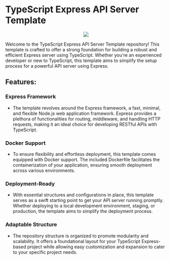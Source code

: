 # TypeScript Express API Server Template
<p align="center">
  <img src="https://www.dragon-ball-gif.com/wp-content/uploads/2021/05/Goku-Yardrat-vs-Trunks-epee.gif" />
</p>

Welcome to the TypeScript Express API Server Template repository! This template is crafted to offer a strong foundation for building a robust and efficient Express server using TypeScript. Whether you're an experienced developer or new to TypeScript, this template aims to simplify the setup process for a powerful API server using Express.

## Features:

### Express Framework

+ The template revolves around the Express framework, a fast, minimal, and flexible Node.js web application framework. Express provides a plethora of functionalities for routing, middleware, and handling HTTP requests, making it an ideal choice for developing RESTful APIs with TypeScript.

### Docker Support

+ To ensure flexibility and effortless deployment, this template comes equipped with Docker support. The included Dockerfile facilitates the containerization of your application, ensuring smooth deployment across various environments.

### Deployment-Ready

+ With essential structures and configurations in place, this template serves as a swift starting point to get your API server running promptly. Whether deploying to a local development environment, staging, or production, the template aims to simplify the deployment process.

### Adaptable Structure

+ The repository structure is organized to promote modularity and scalability. It offers a foundational layout for your TypeScript Express-based project while allowing easy customization and expansion to cater to your specific project needs.

